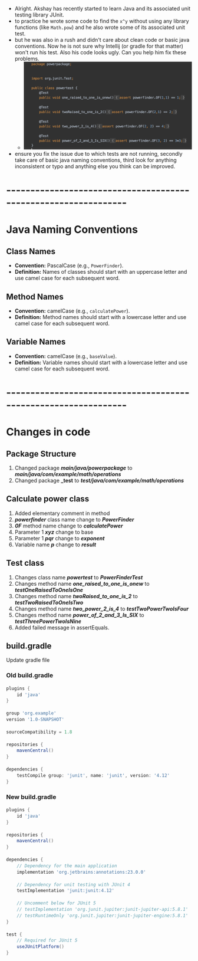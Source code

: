 - Alright. Akshay has recently started to learn Java and its associated unit testing library JUnit. 
- to practice he wrote some code to find the `x^y` without using any library functions (like `Math.pow`) and he also wrote some of its associated unit test. 
- but he was also in a rush and didn't care about clean code or basic java conventions. Now he is not sure why Intellij (or gradle for that matter) won't run his test. Also his code looks ugly. Can you help him fix these problems. 
    - ![test not running](testsnotrunning.png)
- ensure you fix the issue due to which tests are not running, secondly take care of basic java naming conventions, third look for anything inconsistent or typo and anything else you think can be improved.

# ---------------------------------------------------------------
# Java Naming Conventions

## Class Names
- **Convention:** PascalCase (e.g., `PowerFinder`).
- **Definition:** Names of classes should start with an uppercase letter and use camel case for each subsequent word.

## Method Names
- **Convention:** camelCase (e.g., `calculatePower`).
- **Definition:** Method names should start with a lowercase letter and use camel case for each subsequent word.

## Variable Names
- **Convention:** camelCase (e.g., `baseValue`).
- **Definition:** Variable names should start with a lowercase letter and use camel case for each subsequent word.

# ---------------------------------------------------------------

# Changes in code

## Package Structure
1. Changed package **_main/java/powerpackage_** to _**main/java/com/example/math/operations**_
2. Changed package **_test** to _**test/java/com/example/math/operations**_

## Calculate power class

1. Added elementary comment in method
2. _**powerfinder**_ class name change to _**PowerFinder**_
2. _**0F**_ method name change to _**calculatePower**_
3. Parameter 1 **_xyz_** change to base
4. Parameter 1 _**pqr**_ change to _**exponent**_
5. Variable name _**p**_ change to _**result**_

## Test class

1. Changes class name _**powertest**_ to _**PowerFinderTest**_
2. Changes method name _**one_raised_to_one_is_onew**_ to _**testOneRaisedToOneIsOne**_
3. Changes method name _**twoRaised_to_one_is_2**_ to _**testTwoRaisedToOneIsTwo**_
4. Changes method name _**two_power_2_is_4**_ to _**testTwoPowerTwoIsFour**_
5. Changes method name _**power_of_2_and_3_Is_SIX**_ to _**testThreePowerTwoIsNine**_
6. Added failed message in assertEquals.

## build.gradle

Update gradle file 

### Old build.gradle
```groovy
plugins {
    id 'java'
}

group 'org.example'
version '1.0-SNAPSHOT'

sourceCompatibility = 1.8

repositories {
    mavenCentral()
}

dependencies {
    testCompile group: 'junit', name: 'junit', version: '4.12'
}
```


### New build.gradle
```groovy
plugins {
    id 'java'
}

repositories {
    mavenCentral()
}

dependencies {
    // Dependency for the main application
    implementation 'org.jetbrains:annotations:23.0.0'

    // Dependency for unit testing with JUnit 4
    testImplementation 'junit:junit:4.12'

    // Uncomment below for JUnit 5
    // testImplementation 'org.junit.jupiter:junit-jupiter-api:5.8.1'
    // testRuntimeOnly 'org.junit.jupiter:junit-jupiter-engine:5.8.1'
}

test {
    // Required for JUnit 5
    useJUnitPlatform()
}
```